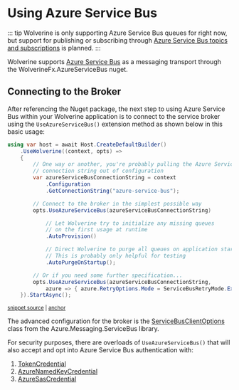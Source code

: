 # Using Azure Service Bus

::: tip
Wolverine is only supporting Azure Service Bus queues for right now, but support for publishing
or subscribing through [Azure Service Bus topics and subscriptions](https://learn.microsoft.com/en-us/azure/service-bus-messaging/service-bus-queues-topics-subscriptions) is planned.
:::

Wolverine supports [Azure Service Bus](https://learn.microsoft.com/en-us/azure/service-bus-messaging/service-bus-messaging-overview) as a messaging transport through the WolverineFx.AzureServiceBus nuget.

## Connecting to the Broker

After referencing the Nuget package, the next step to using Azure Service Bus within your Wolverine
application is to connect to the service broker using the `UseAzureServiceBus()` extension
method as shown below in this basic usage:

<!-- snippet: sample_basic_connection_to_azure_service_bus -->
<a id='snippet-sample_basic_connection_to_azure_service_bus'></a>
```cs
using var host = await Host.CreateDefaultBuilder()
    .UseWolverine((context, opts) =>
    {
        // One way or another, you're probably pulling the Azure Service Bus
        // connection string out of configuration
        var azureServiceBusConnectionString = context
            .Configuration
            .GetConnectionString("azure-service-bus");

        // Connect to the broker in the simplest possible way
        opts.UseAzureServiceBus(azureServiceBusConnectionString)

            // Let Wolverine try to initialize any missing queues
            // on the first usage at runtime
            .AutoProvision()

            // Direct Wolverine to purge all queues on application startup.
            // This is probably only helpful for testing
            .AutoPurgeOnStartup();

        // Or if you need some further specification...
        opts.UseAzureServiceBus(azureServiceBusConnectionString,
            azure => { azure.RetryOptions.Mode = ServiceBusRetryMode.Exponential; });
    }).StartAsync();
```
<sup><a href='https://github.com/JasperFx/wolverine/blob/main/src/Transports/Wolverine.AzureServiceBus.Tests/DocumentationSamples.cs#L15-L42' title='Snippet source file'>snippet source</a> | <a href='#snippet-sample_basic_connection_to_azure_service_bus' title='Start of snippet'>anchor</a></sup>
<!-- endSnippet -->

The advanced configuration for the broker is the [ServiceBusClientOptions](https://learn.microsoft.com/en-us/dotnet/api/azure.messaging.servicebus.servicebusclientoptions?view=azure-dotnet) class from the Azure.Messaging.ServiceBus
library. 

For security purposes, there are overloads of `UseAzureServiceBus()` that will also accept and opt into Azure Service Bus authentication with:

1. [TokenCredential](https://learn.microsoft.com/en-us/dotnet/api/azure.core.tokencredential?view=azure-dotnet)
2. [AzureNamedKeyCredential](https://learn.microsoft.com/en-us/dotnet/api/azure.azurenamedkeycredential?view=azure-dotnet)
3. [AzureSasCredential](https://learn.microsoft.com/en-us/dotnet/api/azure.azuresascredential?view=azure-dotnet)








